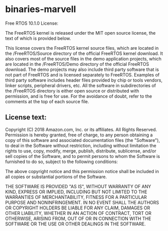 # binaries-marvell

Free RTOS 10.1.0 License:

The FreeRTOS kernel is released under the MIT open source license, the text of
which is provided below.

This license covers the FreeRTOS kernel source files, which are located in the
/FreeRTOS/Source directory of the official FreeRTOS kernel download.  It also
covers most of the source files in the demo application projects, which are
located in the /FreeRTOS/Demo directory of the official FreeRTOS download.  The
demo projects may also include third party software that is not part of FreeRTOS
and is licensed separately to FreeRTOS.  Examples of third party software
includes header files provided by chip or tools vendors, linker scripts,
peripheral drivers, etc.  All the software in subdirectories of the /FreeRTOS
directory is either open source or distributed with permission, and is free for
use.  For the avoidance of doubt, refer to the comments at the top of each
source file.


License text:
-------------

Copyright (C) 2018 Amazon.com, Inc. or its affiliates.  All Rights Reserved.
Permission is hereby granted, free of charge, to any person obtaining a copy of
this software and associated documentation files (the "Software"), to deal in
the Software without restriction, including without limitation the rights to
use, copy, modify, merge, publish, distribute, sublicense, and/or sell copies of
the Software, and to permit persons to whom the Software is furnished to do so,
subject to the following conditions:

The above copyright notice and this permission notice shall be included in all
copies or substantial portions of the Software.

THE SOFTWARE IS PROVIDED "AS IS", WITHOUT WARRANTY OF ANY KIND, EXPRESS OR
IMPLIED, INCLUDING BUT NOT LIMITED TO THE WARRANTIES OF MERCHANTABILITY, FITNESS
FOR A PARTICULAR PURPOSE AND NONINFRINGEMENT. IN NO EVENT SHALL THE AUTHORS OR
COPYRIGHT HOLDERS BE LIABLE FOR ANY CLAIM, DAMAGES OR OTHER LIABILITY, WHETHER
IN AN ACTION OF CONTRACT, TORT OR OTHERWISE, ARISING FROM, OUT OF OR IN
CONNECTION WITH THE SOFTWARE OR THE USE OR OTHER DEALINGS IN THE SOFTWARE.

